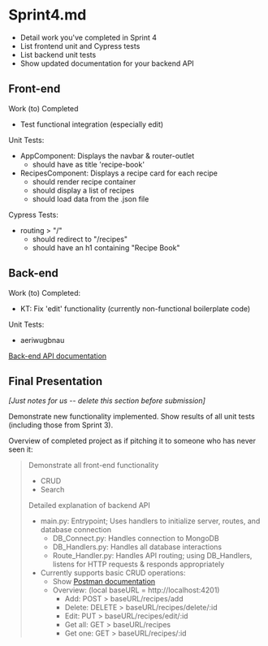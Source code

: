 # Sprint4.md

- Detail work you've completed in Sprint 4
- List frontend unit and Cypress tests
- List backend unit tests
- Show updated documentation for your backend API

## Front-end

Work (to) Completed

- Test functional integration (especially edit)

Unit Tests:

- AppComponent: Displays the navbar & router-outlet
  - should have as title 'recipe-book'
- RecipesComponent: Displays a recipe card for each recipe
  - should render recipe container
  - should display a list of recipes
  - should load data from the .json file

Cypress Tests:

- routing > "/"
  - should redirect to "/recipes"
  - should have an h1 containing "Recipe Book"

## Back-end

Work (to) Completed:

- KT: Fix 'edit' functionality (currently non-functional boilerplate code)


Unit Tests:

- aeriwugbnau

[Back-end API documentation](https://documenter.getpostman.com/view/1766794/2s93RMTuYD)

## Final Presentation

*[Just notes for us -- delete this section before submission]*

Demonstrate new functionality implemented.
Show results of all unit tests (including those from Sprint 3).

Overview of completed project as if pitching it to someone who has never seen it:

> Demonstrate all front-end functionality  
>
> - CRUD
> - Search
>
> Detailed explanation of backend API
>
> - main.py: Entrypoint; Uses handlers to initialize server, routes, and database connection
>   - DB_Connect.py: Handles connection to MongoDB
>   - DB_Handlers.py: Handles all database interactions
>   - Route_Handler.py: Handles API routing; using DB_Handlers, listens for HTTP requests & responds appropriately
> - Currently supports basic CRUD operations:
>   - Show [Postman documentation](https://documenter.getpostman.com/view/1766794/2s93RMTuYD)
>   - Overview: (local baseURL = http://localhost:4201)
>     - Add: POST > baseURL/recipes/add
>     - Delete: DELETE > baseURL/recipes/delete/:id
>     - Edit: PUT > baseURL/recipes/edit/:id
>     - Get all: GET > baseURL/recipes
>     - Get one: GET > baseURL/recipes/:id
